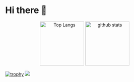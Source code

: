 # Hi there 👋

<p style="text-align: center;"> 
  <img alt="Top Langs" height="140px" src="https://github-readme-stats.vercel.app/api/top-langs/?username=Lzh-Function&layout=compact&show_icons=true&theme=dracula" />
  <img alt="github stats" height="140px" src="https://github-readme-stats.vercel.app/api?username=Lzh-Function&theme=dracula&show_icons=true" />

[![trophy](https://github-profile-trophy.vercel.app/?username=Lzh-Function&theme=onedark&column=8
)](https://github.com/ryo-ma/github-profile-trophy)
![](http://github-profile-summary-cards.vercel.app/api/cards/profile-details?username=Lzh-Function&theme=date_night)
</p>
<!--
**Lzh-Function/Lzh-Function** is a ✨ _special_ ✨ repository because its `README.md` (this file) appears on your GitHub profile.

Here are some ideas to get you started:

- 🔭 I’m currently working on ...
- 🌱 I’m currently learning ...
- 👯 I’m looking to collaborate on ...
- 🤔 I’m looking for help with ...
- 💬 Ask me about ...
- 📫 How to reach me: ...
- 😄 Pronouns: ...
- ⚡ Fun fact: ...
-->
